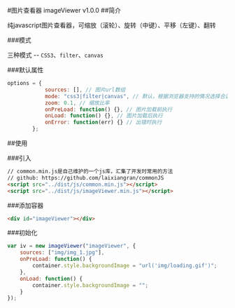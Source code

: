 #图片查看器 imageViewer v1.0.0
##简介

纯javascript图片查看器，可缩放（滚轮）、旋转（中键）、平移（左键）、翻转

###模式

三种模式 -- `CSS3`、`filter`、`canvas`

###默认属性

```javascript
options = {
            sources: [], // 图片url数组
            mode: "css3|filter|canvas", // 默认，根据浏览器支持的情况选择合适的模式
            zoom: 0.1, // 缩放比率
            onPreLoad: function() {}, // 图片加载前执行
            onLoad: function() {}, // 图片加载后执行
            onError: function(err) {} // 出错时执行
        };
```

##使用

###引入

```html
// common.min.js是自己维护的一个js库，汇集了开发时常用的方法
// github: https://github.com/laixiangran/commonJS
<script src="../dist/js/common.min.js"></script>
<script src="../dist/js/imageViewer.min.js"></script>
```
    
###添加容器

```html
<div id="imageViewer"></div>
```

###初始化

```javascript
var iv = new imageViewer("imageViewer", {
    sources: ["img/img_1.jpg"],
    onPreLoad: function() {
        container.style.backgroundImage = "url('img/loading.gif')";
    },
    onLoad: function() {
        container.style.backgroundImage = "";
    }
});
```
